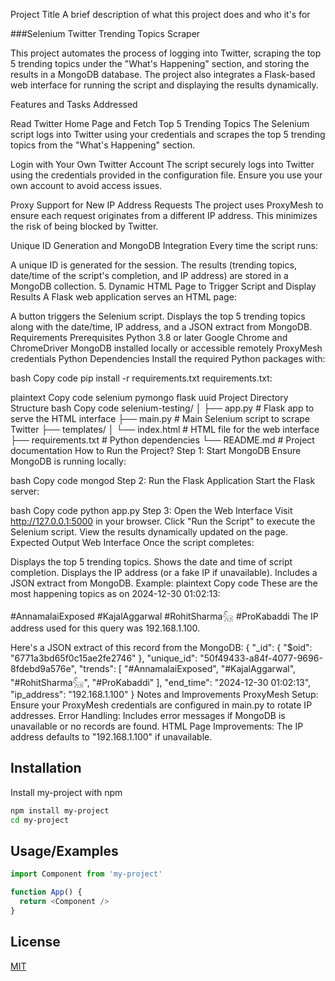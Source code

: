 Project Title
A brief description of what this project does and who it's for

###Selenium Twitter Trending Topics Scraper

This project automates the process of logging into Twitter, scraping the top 5 trending topics under the "What's Happening" section, and storing the results in a MongoDB database. The project also integrates a Flask-based web interface for running the script and displaying the results dynamically.

Features and Tasks Addressed

Read Twitter Home Page and Fetch Top 5 Trending Topics
The Selenium script logs into Twitter using your credentials and scrapes the top 5 trending topics from the "What's Happening" section.

Login with Your Own Twitter Account
The script securely logs into Twitter using the credentials provided in the configuration file. Ensure you use your own account to avoid access issues.

Proxy Support for New IP Address Requests
The project uses ProxyMesh to ensure each request originates from a different IP address. This minimizes the risk of being blocked by Twitter.

Unique ID Generation and MongoDB Integration
Every time the script runs:

A unique ID is generated for the session. The results (trending topics, date/time of the script's completion, and IP address) are stored in a MongoDB collection. 5. Dynamic HTML Page to Trigger Script and Display Results A Flask web application serves an HTML page:

A button triggers the Selenium script. Displays the top 5 trending topics along with the date/time, IP address, and a JSON extract from MongoDB. Requirements Prerequisites Python 3.8 or later Google Chrome and ChromeDriver MongoDB installed locally or accessible remotely ProxyMesh credentials Python Dependencies Install the required Python packages with:

bash Copy code pip install -r requirements.txt requirements.txt:

plaintext Copy code selenium pymongo flask uuid Project Directory Structure bash Copy code selenium-testing/ │ ├── app.py # Flask app to serve the HTML interface ├── main.py # Main Selenium script to scrape Twitter ├── templates/ │ └── index.html # HTML file for the web interface ├── requirements.txt # Python dependencies └── README.md # Project documentation How to Run the Project? Step 1: Start MongoDB Ensure MongoDB is running locally:

bash Copy code mongod Step 2: Run the Flask Application Start the Flask server:

bash Copy code python app.py Step 3: Open the Web Interface Visit http://127.0.0.1:5000 in your browser. Click "Run the Script" to execute the Selenium script. View the results dynamically updated on the page. Expected Output Web Interface Once the script completes:

Displays the top 5 trending topics. Shows the date and time of script completion. Displays the IP address (or a fake IP if unavailable). Includes a JSON extract from MongoDB. Example: plaintext Copy code These are the most happening topics as on 2024-12-30 01:02:13:

#AnnamalaiExposed
#KajalAggarwal
#RohitSharma𓃵
#ProKabaddi
The IP address used for this query was 192.168.1.100.

Here's a JSON extract of this record from the MongoDB: { "_id": { "$oid": "6771a3bd65f0c15ae2fe2746" }, "unique_id": "50f49433-a84f-4077-9696-8fdebd9a576e", "trends": [ "#AnnamalaiExposed", "#KajalAggarwal", "#RohitSharma𓃵", "#ProKabaddi" ], "end_time": "2024-12-30 01:02:13", "ip_address": "192.168.1.100" } Notes and Improvements ProxyMesh Setup: Ensure your ProxyMesh credentials are configured in main.py to rotate IP addresses. Error Handling: Includes error messages if MongoDB is unavailable or no records are found. HTML Page Improvements: The IP address defaults to "192.168.1.100" if unavailable.



## Installation

Install my-project with npm

```bash
npm install my-project
cd my-project
```

## Usage/Examples

```javascript
import Component from 'my-project'

function App() {
  return <Component />
}
```

## License

[MIT](https://choosealicense.com/licenses/mit/)
